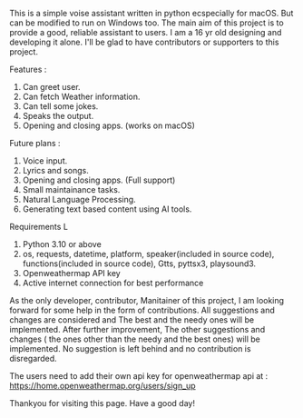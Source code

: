 This is a simple voise assistant written in python ecspecially for macOS. But can be modified to run on Windows too. The main aim of this project is to provide a good, reliable assistant to users. I am a 16 yr old designing and developing it alone. I'll be glad to have contributors or supporters to this project.

Features :
  1. Can greet user.
  2. Can fetch Weather information.
  3. Can tell some jokes.
  4. Speaks the output.
  5. Opening and closing apps. (works on macOS)

Future plans :
  1. Voice input.
  2. Lyrics and songs.
  3. Opening and closing apps. (Full support)
  4. Small maintainance tasks.
  5. Natural Language Processing.
  6. Generating text based content using AI tools.

Requirements L
  1. Python 3.10 or above
  2. os, requests, datetime, platform, speaker(included in source code), functions(included in source code), Gtts, pyttsx3, playsound3.
  3. Openweathermap API key
  4. Active internet connection for best performance

As the only developer, contributor, Manitainer of this project, I am looking forward for some help in the form of contributions. All suggestions and changes are considered and The best and the needy ones will be implemented. After further improvement, The other suggestions and changes ( the ones other than the needy and the best ones) will be implemented. No suggestion is left behind and no contribution is disregarded.

The users need to add their own api key for openweathermap api at : https://home.openweathermap.org/users/sign_up 

Thankyou for visiting this page.
Have a good day!
